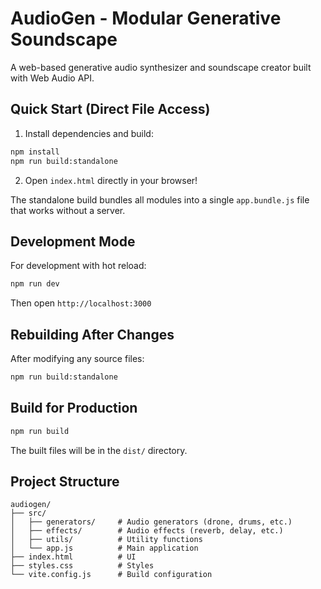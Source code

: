 # AudioGen - Modular Generative Soundscape

A web-based generative audio synthesizer and soundscape creator built with Web Audio API.

## Quick Start (Direct File Access)

1. Install dependencies and build:
```bash
npm install
npm run build:standalone
```

2. Open `index.html` directly in your browser!

The standalone build bundles all modules into a single `app.bundle.js` file that works without a server.

## Development Mode

For development with hot reload:

```bash
npm run dev
```

Then open `http://localhost:3000`

## Rebuilding After Changes

After modifying any source files:

```bash
npm run build:standalone
```

## Build for Production

```bash
npm run build
```

The built files will be in the `dist/` directory.

## Project Structure

```
audiogen/
├── src/
│   ├── generators/     # Audio generators (drone, drums, etc.)
│   ├── effects/        # Audio effects (reverb, delay, etc.)
│   ├── utils/          # Utility functions
│   └── app.js          # Main application
├── index.html          # UI
├── styles.css          # Styles
└── vite.config.js      # Build configuration
```